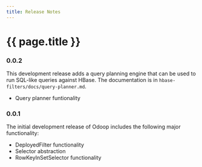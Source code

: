 ```yaml
---
title: Release Notes
---
```


# {{ page.title }}

### 0.0.2

This development release adds a query planning engine that can be used to
run SQL-like queries against HBase.  The documentation is in
`hbase-filters/docs/query-planner.md`.

  * Query planner funtionality

### 0.0.1

The initial development release of Odoop includes the following major
functionality:

  * DeployedFilter functionality
  * Selector abstraction
  * RowKeyInSetSelector functionality
